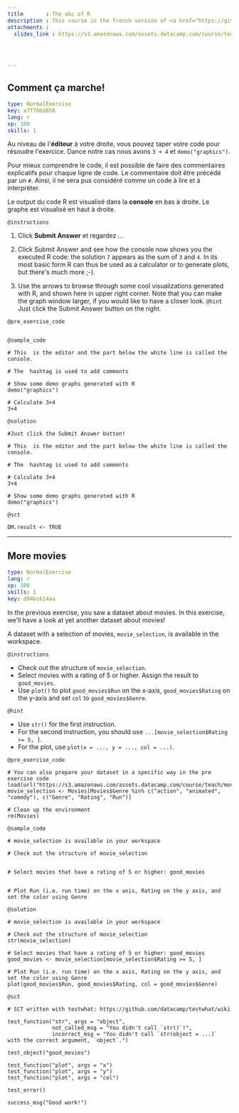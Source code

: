 ```yaml
---
title       : The abc of R
description : This course in the french version of <a href="https://github.com/datacamp/courses-intro-to-r-beta">The introduction of R</a>
attachments :
  slides_link : https://s3.amazonaws.com/assets.datacamp.com/course/teach/slides_example.pdf




---
```

## Comment ça marche!

```yaml
type: NormalExercise
key: a7f766d856
lang: r
xp: 100
skills: 1
```
Au niveau de l'**éditeur** à votre droite, vous pouvez taper votre code pour résoudre l'exercice. Dance notre cas nous avons `3 + 4` et `demo("graphics")`.

Pour mieux comprendre le code, il est possible de faire des commentaires explicatifs pour chaque ligne de code. Le commentaire doit être précédé par un `#`. Ainsi, il ne sera pus considéré comme un code à lire et à interpréter.

Le output du code R est visualisé dans la **console** en bas à droite. Le graphe est visualisé en haut à droite.

`@instructions`
1. Click **Submit Answer** et regardez ...

1. Click Submit Answer and see how the console now shows you the executed R code: the solution `7` appears as the sum of `3` and `4`. In its most basic form R can thus be used as a calculator or to generate plots, but there's much more ;-).
2. Use the arrows to browse through some cool visualizations generated with R, and shown here in upper right corner. Note that you can make the graph window larger, if you would like to have a closer look.
`@hint`
Just click the Submit Answer button on the right.

`@pre_exercise_code`
```{r}

```

`@sample_code`
```{r eval=FALSE}
# This  is the editor and the part below the white line is called the console.

# The  hashtag is used to add comments

# Show some demo graphs generated with R
demo("graphics")

# Calculate 3+4
3+4
```

`@solution`
```{r eval:FALSE}
#Just click the Submit Answer button!

# This  is the editor and the part below the white line is called the console.

# The  hashtag is used to add comments

# Calculate 3+4
3+4

# Show some demo graphs generated with R
demo("graphics")

```

`@sct`
```{r eval=FALSE}
DM.result <- TRUE
```
---
## More movies

```yaml
type: NormalExercise
lang: r
xp: 100
skills: 1
key: d94bc614aa
```

In the previous exercise, you saw a dataset about movies. In this exercise, we'll have a look at yet another dataset about movies!

A dataset with a selection of movies, `movie_selection`, is available in the workspace.

`@instructions`
- Check out the structure of `movie_selection`.
- Select movies with a rating of 5 or higher. Assign the result to `good_movies`.
- Use `plot()` to  plot `good_movies$Run` on the x-axis, `good_movies$Rating` on the y-axis and set `col` to `good_movies$Genre`.

`@hint`
- Use `str()` for the first instruction.
- For the second instruction, you should use `...[movie_selection$Rating >= 5, ]`.
- For the plot, use `plot(x = ..., y = ..., col = ...)`.

`@pre_exercise_code`
```{r}
# You can also prepare your dataset in a specific way in the pre exercise code
load(url("https://s3.amazonaws.com/assets.datacamp.com/course/teach/movies.RData"))
movie_selection <- Movies[Movies$Genre %in% c("action", "animated", "comedy"), c("Genre", "Rating", "Run")]

# Clean up the environment
rm(Movies)
```

`@sample_code`
```{r}
# movie_selection is available in your workspace

# Check out the structure of movie_selection


# Select movies that have a rating of 5 or higher: good_movies


# Plot Run (i.e. run time) on the x axis, Rating on the y axis, and set the color using Genre

```

`@solution`
```{r}
# movie_selection is available in your workspace

# Check out the structure of movie_selection
str(movie_selection)

# Select movies that have a rating of 5 or higher: good_movies
good_movies <- movie_selection[movie_selection$Rating >= 5, ]

# Plot Run (i.e. run time) on the x axis, Rating on the y axis, and set the color using Genre
plot(good_movies$Run, good_movies$Rating, col = good_movies$Genre)
```

`@sct`
```{r}
# SCT written with testwhat: https://github.com/datacamp/testwhat/wiki

test_function("str", args = "object",
              not_called_msg = "You didn't call `str()`!",
              incorrect_msg = "You didn't call `str(object = ...)` with the correct argument, `object`.")

test_object("good_movies")

test_function("plot", args = "x")
test_function("plot", args = "y")
test_function("plot", args = "col")

test_error()

success_msg("Good work!")
```